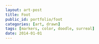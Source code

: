 ```yaml
---
layout: art-post
title: Foot
public_id: portfolio/foot
categories: [art, drawn]
tags: [markers, color, doodle, surreal]
date: 2014-01-01
---
```

